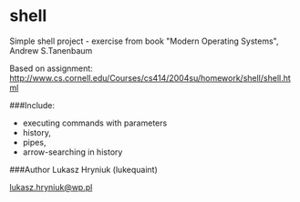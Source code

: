 # shell

Simple shell project - exercise from book
"Modern Operating Systems", Andrew S.Tanenbaum

Based on assignment:
http://www.cs.cornell.edu/Courses/cs414/2004su/homework/shell/shell.html

###Include:
  - executing commands with parameters
  - history,
  - pipes,
  - arrow-searching in history

###Author
Lukasz Hryniuk (lukequaint)

lukasz.hryniuk@wp.pl
